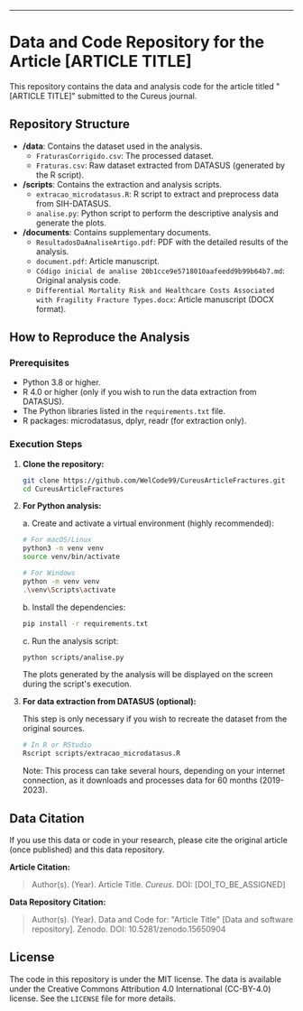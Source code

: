 

-----

# Data and Code Repository for the Article [ARTICLE TITLE]

[](https://doi.org/10.5281/zenodo.15650904)

This repository contains the data and analysis code for the article titled "[ARTICLE TITLE]" submitted to the Cureus journal.


## Repository Structure

  - **/data**: Contains the dataset used in the analysis.
      - `FraturasCorrigido.csv`: The processed dataset.
      - `Fraturas.csv`: Raw dataset extracted from DATASUS (generated by the R script).
  - **/scripts**: Contains the extraction and analysis scripts.
      - `extracao_microdatasus.R`: R script to extract and preprocess data from SIH-DATASUS.
      - `analise.py`: Python script to perform the descriptive analysis and generate the plots.
  - **/documents**: Contains supplementary documents.
      - `ResultadosDaAnaliseArtigo.pdf`: PDF with the detailed results of the analysis.
      - `document.pdf`: Article manuscript.
      - `Código inicial de analise 20b1cce9e5718010aafeedd9b99b64b7.md`: Original analysis code.
      - `Differential Mortality Risk and Healthcare Costs Associated with Fragility Fracture Types.docx`: Article manuscript (DOCX format).

## How to Reproduce the Analysis

### Prerequisites

  - Python 3.8 or higher.
  - R 4.0 or higher (only if you wish to run the data extraction from DATASUS).
  - The Python libraries listed in the `requirements.txt` file.
  - R packages: microdatasus, dplyr, readr (for extraction only).

### Execution Steps

1.  **Clone the repository:**

    ```bash
    git clone https://github.com/WelCode99/CureusArticleFractures.git
    cd CureusArticleFractures
    ```

2.  **For Python analysis:**

    a. Create and activate a virtual environment (highly recommended):

    ```bash
    # For macOS/Linux
    python3 -m venv venv
    source venv/bin/activate

    # For Windows
    python -m venv venv
    .\venv\Scripts\activate
    ```

    b. Install the dependencies:

    ```bash
    pip install -r requirements.txt
    ```

    c. Run the analysis script:

    ```bash
    python scripts/analise.py
    ```

    The plots generated by the analysis will be displayed on the screen during the script's execution.

3.  **For data extraction from DATASUS (optional):**

    This step is only necessary if you wish to recreate the dataset from the original sources.

    ```bash
    # In R or RStudio
    Rscript scripts/extracao_microdatasus.R
    ```

    Note: This process can take several hours, depending on your internet connection, as it downloads and processes data for 60 months (2019-2023).

## Data Citation

If you use this data or code in your research, please cite the original article (once published) and this data repository.

**Article Citation:**

> Author(s). (Year). Article Title. *Cureus*. DOI: [DOI\_TO\_BE\_ASSIGNED]

**Data Repository Citation:**

> Author(s). (Year). Data and Code for: "Article Title" [Data and software repository]. Zenodo. DOI: 10.5281/zenodo.15650904

## License

The code in this repository is under the MIT license. The data is available under the Creative Commons Attribution 4.0 International (CC-BY-4.0) license. See the `LICENSE` file for more details.
